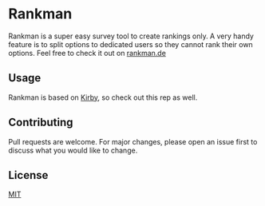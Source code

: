 # Rankman 

Rankman is a super easy survey tool to create rankings only. A very handy feature is to split options to dedicated users so they cannot rank their own options. Feel free to check it out on [rankman.de](https://rankman.de/)

## Usage

Rankman is based on [Kirby](https://getkirby.com/), so check out this rep as well.


## Contributing
Pull requests are welcome. For major changes, please open an issue first to discuss what you would like to change.

## License
[MIT](https://choosealicense.com/licenses/mit/)

